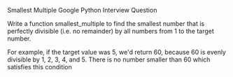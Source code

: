 Smallest Multiple
Google Python Interview Question

Write a function smallest_multiple to find the smallest number that is perfectly divisible (i.e. no remainder) by all numbers from 1 to the target number.

For example, if the target value was 5, we'd return 60, because 60 is evenly divisible by 1, 2, 3, 4, and 5. There is no number smaller than 60 which satisfies this condition
